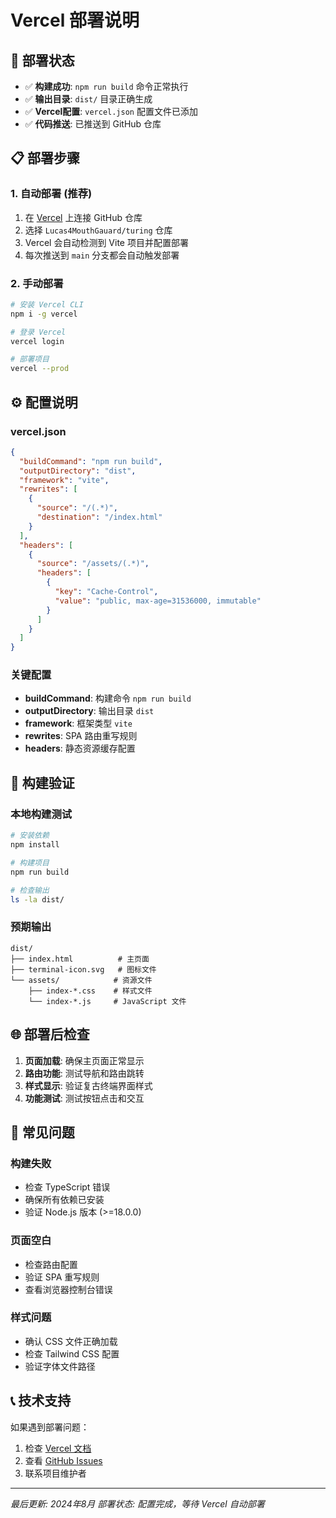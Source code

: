 # Vercel 部署说明

## 🚀 部署状态

- ✅ **构建成功**: `npm run build` 命令正常执行
- ✅ **输出目录**: `dist/` 目录正确生成
- ✅ **Vercel配置**: `vercel.json` 配置文件已添加
- ✅ **代码推送**: 已推送到 GitHub 仓库

## 📋 部署步骤

### 1. 自动部署 (推荐)
1. 在 [Vercel](https://vercel.com) 上连接 GitHub 仓库
2. 选择 `Lucas4MouthGauard/turing` 仓库
3. Vercel 会自动检测到 Vite 项目并配置部署
4. 每次推送到 `main` 分支都会自动触发部署

### 2. 手动部署
```bash
# 安装 Vercel CLI
npm i -g vercel

# 登录 Vercel
vercel login

# 部署项目
vercel --prod
```

## ⚙️ 配置说明

### vercel.json
```json
{
  "buildCommand": "npm run build",
  "outputDirectory": "dist",
  "framework": "vite",
  "rewrites": [
    {
      "source": "/(.*)",
      "destination": "/index.html"
    }
  ],
  "headers": [
    {
      "source": "/assets/(.*)",
      "headers": [
        {
          "key": "Cache-Control",
          "value": "public, max-age=31536000, immutable"
        }
      ]
    }
  ]
}
```

### 关键配置
- **buildCommand**: 构建命令 `npm run build`
- **outputDirectory**: 输出目录 `dist`
- **framework**: 框架类型 `vite`
- **rewrites**: SPA 路由重写规则
- **headers**: 静态资源缓存配置

## 🔧 构建验证

### 本地构建测试
```bash
# 安装依赖
npm install

# 构建项目
npm run build

# 检查输出
ls -la dist/
```

### 预期输出
```
dist/
├── index.html          # 主页面
├── terminal-icon.svg   # 图标文件
└── assets/            # 资源文件
    ├── index-*.css    # 样式文件
    └── index-*.js     # JavaScript 文件
```

## 🌐 部署后检查

1. **页面加载**: 确保主页面正常显示
2. **路由功能**: 测试导航和路由跳转
3. **样式显示**: 验证复古终端界面样式
4. **功能测试**: 测试按钮点击和交互

## 🚨 常见问题

### 构建失败
- 检查 TypeScript 错误
- 确保所有依赖已安装
- 验证 Node.js 版本 (>=18.0.0)

### 页面空白
- 检查路由配置
- 验证 SPA 重写规则
- 查看浏览器控制台错误

### 样式问题
- 确认 CSS 文件正确加载
- 检查 Tailwind CSS 配置
- 验证字体文件路径

## 📞 技术支持

如果遇到部署问题：
1. 检查 [Vercel 文档](https://vercel.com/docs)
2. 查看 [GitHub Issues](https://github.com/Lucas4MouthGauard/turing/issues)
3. 联系项目维护者

---
*最后更新: 2024年8月*
*部署状态: 配置完成，等待 Vercel 自动部署*
